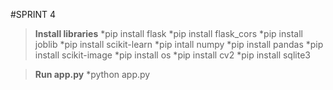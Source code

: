 #SPRINT 4

>**Install libraries**
*pip install flask
*pip install flask_cors
*pip install joblib
*pip install scikit-learn
*pip intall numpy
*pip install pandas
*pip install scikit-image
*pip install os
*pip install cv2
*pip install sqlite3

>**Run app.py**
*python app.py

